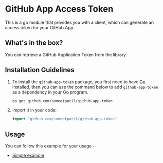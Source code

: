 # GitHub App Access Token

This is a go module that provides you with a client, which can generate an access token for your GitHub App.

## What's in the box?
You can retrieve a GitHub Application Token from the library.

## Installation Guidelines
1. To install the `github-app-token` package, you first need to have
   [Go](https://go.dev/doc/install) installed, then you can use the command
   below to add `github-app-token` as a dependency in your Go program.
   ```sh
   go get github.com/sumeetpatil/github-app-token
   ```
2. Import it in your code:

   ```go
   import "github.com/sumeetpatil/github-app-token"
   ```

## Usage
You can follow this example for your usage -

* [Simple example](https://github.com/sumeetpatil/github-app-token/blob/main/cmd/app-token/main.go)
